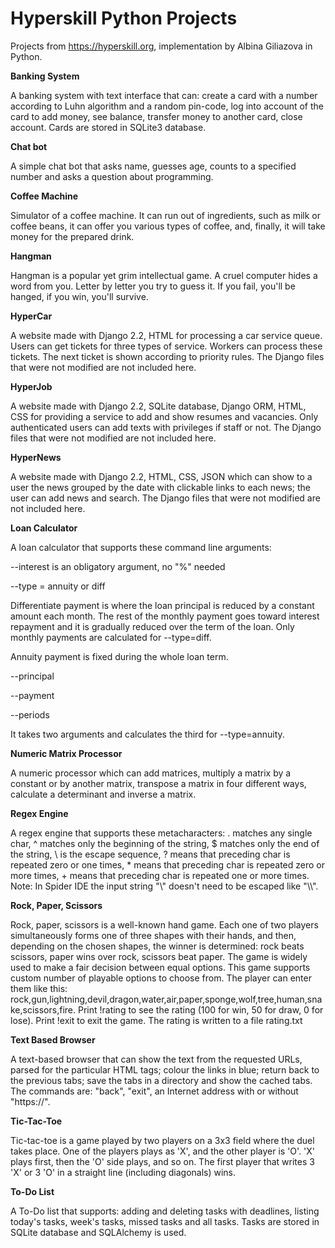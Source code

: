 # Hyperskill Python Projects
Projects from https://hyperskill.org, implementation by Albina Giliazova in Python.

**Banking System**

A banking system with text interface that can:
create a card with a number according to Luhn algorithm and a random pin-code,
log into account of the card to add money, 
see balance, 
transfer money to another card, 
close account.
Cards are stored in SQLite3 database.

**Chat bot**

A simple chat bot that asks name, guesses age, counts to a specified number and
asks a question about programming.

**Coffee Machine**

Simulator of a coffee machine. It can run out of ingredients, such as milk or 
coffee beans, it can offer you various types of coffee, and, finally, it will 
take money for the prepared drink.

**Hangman**

Hangman is a popular yet grim intellectual game. A cruel computer hides a word 
from you. Letter by letter you try to guess it. If you fail, you'll be hanged, 
if you win, you'll survive.

**HyperCar**

A website made with Django 2.2, HTML for processing a car service queue. Users 
can get tickets for three types of service. Workers can process these tickets.
The next ticket is shown according to priority rules. The Django files that were
not modified are not included here.

**HyperJob**

A website made with Django 2.2, SQLite database, Django ORM, HTML, CSS for providing
a service to add and show resumes and vacancies. Only authenticated users can add texts
with privileges if staff or not. The Django files that were not modified are not included here.

**HyperNews**

A website made with Django 2.2, HTML, CSS, JSON which can show to a user the news
grouped by the date with clickable links to each news; the user can add news and search.
The Django files that were not modified are not included here.

**Loan Calculator**

A loan calculator that supports these command line arguments:
    
--interest is an obligatory argument, no "%" needed    
    
--type = annuity or diff  

Differentiate payment is where the loan principal is reduced by a constant 
amount each month. The rest of the monthly payment goes toward interest 
repayment and it is gradually reduced over the term of the loan. 
Only monthly payments are calculated for --type=diff.

Annuity payment is fixed during the whole loan term.

--principal

--payment

--periods

It takes two arguments and calculates the third for --type=annuity.

**Numeric Matrix Processor**

A numeric processor which can add matrices, multiply a matrix by a constant or
by another matrix, transpose a matrix in four different ways, calculate
a determinant and inverse a matrix.

**Regex Engine**

A regex engine that supports these metacharacters:
. matches any single char,
^ matches only the beginning of the string,
$ matches only the end of the string,
\\ is the escape sequence,
? means that preceding char is repeated zero or one times,
\* means that preceding char is repeated zero or more times,
\+ means that preceding char is repeated one or more times. 
Note: In Spider IDE the input string "\\" doesn't need to be escaped like "\\\\".

**Rock, Paper, Scissors**

Rock, paper, scissors is a well-known hand game. Each one of two players 
simultaneously forms one of three shapes with their hands, and then, 
depending on the chosen shapes, the winner is determined: rock beats scissors, 
paper wins over rock, scissors beat paper.
The game is widely used to make a fair decision between equal options.
This game supports custom number of playable options to choose from.
The player can enter them like this: 
rock,gun,lightning,devil,dragon,water,air,paper,sponge,wolf,tree,human,snake,scissors,fire. 
Print !rating to see the rating (100 for win, 50 for draw, 0 for lose).
Print !exit to exit the game.
The rating is written to a file rating.txt

**Text Based Browser**

A text-based browser that can show the text from the requested URLs, parsed 
for the particular HTML tags; colour the links in blue; return back to the 
previous tabs; save the tabs in a directory and show the cached tabs. The 
commands are: "back", "exit", an Internet address with or without "https://".

**Tic-Tac-Toe**

Tic-tac-toe is a game played by two players on a 3x3 field where the duel takes place.
 One of the players plays as 'X', and the other player is 'O'. 'X' plays first, 
 then the 'O' side plays, and so on. The first player that writes 3 'X' or 3 'O' 
 in a straight line (including diagonals) wins.

**To-Do List**

A To-Do list that supports: 
adding and deleting tasks with deadlines, 
listing today's tasks, week's tasks, missed tasks and all tasks.
Tasks are stored in SQLite database and SQLAlchemy is used.


